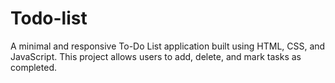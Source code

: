 # Todo-list
A minimal and responsive To-Do List application built using HTML, CSS, and JavaScript. This project allows users to add, delete, and mark tasks as completed.

